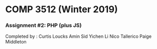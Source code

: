 # COMP 3512 (Winter 2019)
### Assignment #2: PHP (plus JS)

Completed by :
Curtis Loucks 
Amin Sid 
Yichen Li
Nico Tallerico
Paige Middleton


  
